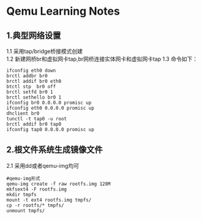 # Qemu Learning Notes

## 1.典型网络设置
1.1 采用tap/bridge桥接模式创建  
1.2 新建网桥br和虚拟网卡tap,br网桥连接实体网卡和虚拟网卡tap
1.3 命令如下：
```
ifconfig eth0 down
brctl addbr br0
brctl addif br0 eth0
btctl stp  br0 off
brctl setfd br0 1
brctl sethello br0 1
ifconfig br0 0.0.0.0 promisc up
ifconfig eth0 0.0.0.0 promisc up
dhclient br0
tunctl -t tap0 -u root
brctl addif br0 tap0
ifconfig tap0 0.0.0.0 promisc up
```
## 2.根文件系统生成镜像文件
2.1 采用dd或者qemu-img均可
```
#qemu-img形式
qemu-img create -f raw rootfs.img 128M
mkfsext4 -F rootfs.img
mkdir tmpfs
mount -t ext4 rootfs.img tmpfs/
cp -r rootfs/* tmpfs/
unmount tmpfs/
```


